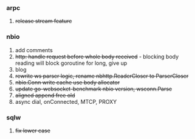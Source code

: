 ### arpc
1. ~~release stream feature~~

### nbio
1. add comments
2. ~~http: handle request before whole body received~~ - blocking body reading will block goroutine for long, give up
3. blog
4. ~~rewrite ws parser logic, rename nbhttp.ReaderCloser to ParserCloser~~
5. ~~nbio.Conn write cache use body allocator~~
6. ~~update go-websocket-benchmark nbio version, wsconn.Parse~~
7. ~~aligned append free old~~
8. async dial, onConnected, MTCP, PROXY

### sqlw
1. ~~fix lower case~~
